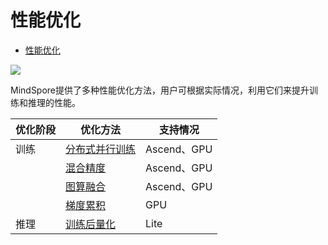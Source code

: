 # 性能优化

<!-- TOC -->

- [性能优化](#性能优化)

<!-- /TOC -->

<a href="https://gitee.com/mindspore/docs/blob/r1.3/docs/mindspore/programming_guide/source_zh_cn/performance_optimization.md" target="_blank"><img src="https://gitee.com/mindspore/docs/raw/r1.3/resource/_static/logo_source.png"></a>

MindSpore提供了多种性能优化方法，用户可根据实际情况，利用它们来提升训练和推理的性能。

| 优化阶段 | 优化方法 | 支持情况 |
| --- | --- | --- |
| 训练 | [分布式并行训练](https://www.mindspore.cn/docs/programming_guide/zh-CN/r1.3/distributed_training_tutorials.html) | Ascend、GPU |
| | [混合精度](https://www.mindspore.cn/docs/programming_guide/zh-CN/r1.3/enable_mixed_precision.html) | Ascend、GPU |
| | [图算融合](https://www.mindspore.cn/docs/programming_guide/zh-CN/r1.3/enable_graph_kernel_fusion.html) | Ascend、GPU |
| | [梯度累积](https://www.mindspore.cn/docs/programming_guide/zh-CN/r1.3/apply_gradient_accumulation.html) | GPU |
| 推理 | [训练后量化](https://www.mindspore.cn/lite/docs/zh-CN/r1.3/use/post_training_quantization.html) | Lite |
